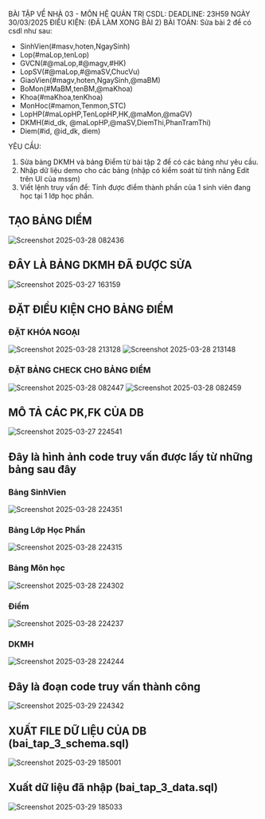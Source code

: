 BÀI TẬP VỀ NHÀ 03 - MÔN HỆ QUẢN TRỊ CSDL:
DEADLINE: 23H59 NGÀY 30/03/2025
ĐIỀU KIỆN: (ĐÃ LÀM XONG BÀI 2)
BÀI TOÁN: Sửa bài 2 để có csdl như sau:
  + SinhVien(#masv,hoten,NgaySinh)
  + Lop(#maLop,tenLop)
  + GVCN(#@maLop,#@magv,#HK)
  + LopSV(#@maLop,#@maSV,ChucVu)
  + GiaoVien(#magv,hoten,NgaySinh,@maBM)
  + BoMon(#MaBM,tenBM,@maKhoa)
  + Khoa(#maKhoa,tenKhoa)
  + MonHoc(#mamon,Tenmon,STC)
  + LopHP(#maLopHP,TenLopHP,HK,@maMon,@maGV)
  + DKMH(#id_dk, @maLopHP,@maSV,DiemThi,PhanTramThi)
  + Diem(#id, @id_dk, diem)

YÊU CẦU:
1. Sửa bảng DKMH và bảng Điểm từ bài tập 2 để có các bảng như yêu cầu.
2. Nhập dữ liệu demo cho các bảng (nhập có kiểm soát từ tính năng Edit trên UI của mssm)
3. Viết lệnh truy vấn để: Tính được điểm thành phần của 1 sinh viên đang học tại 1 lớp học phần.


## TẠO BẢNG DIỂM
![Screenshot 2025-03-28 082436](https://github.com/user-attachments/assets/2014f5b7-58e4-482c-8e86-504b713a94d8)
## ĐÂY LÀ BẢNG DKMH ĐÃ ĐƯỢC SỬA
![Screenshot 2025-03-27 163159](https://github.com/user-attachments/assets/9a2a63bc-bebe-4a56-83a0-113d1c6fb75b)
## ĐẶT ĐIỀU KIỆN CHO BẢNG ĐIỂM
### ĐẶT KHÓA NGOẠI
![Screenshot 2025-03-28 213128](https://github.com/user-attachments/assets/a6cd4986-50e7-4ae3-8685-78fd48b58ad8)
![Screenshot 2025-03-28 213148](https://github.com/user-attachments/assets/b7896e42-5444-4da6-9378-10cc49107c90)

### ĐẶT BẢNG CHECK CHO BẢNG ĐIỂM
![Screenshot 2025-03-28 082447](https://github.com/user-attachments/assets/9559a714-8300-4e1e-871d-111215861269)
![Screenshot 2025-03-28 082459](https://github.com/user-attachments/assets/35565c10-684a-4d6b-bd1a-ac100fcaa13a)

## MÔ TẢ CÁC PK,FK CỦA DB 
![Screenshot 2025-03-27 224541](https://github.com/user-attachments/assets/68370219-e796-4ada-b07a-b1ac86027cd9)

## Đây là hình ảnh code truy vấn được lấy từ những bảng sau đây
### Bảng SinhVien
![Screenshot 2025-03-28 224351](https://github.com/user-attachments/assets/b2c268ff-62fd-45d2-8258-7047fdf76c83)
### Bảng Lớp Học Phần
![Screenshot 2025-03-28 224315](https://github.com/user-attachments/assets/1827df6a-937c-40a9-ad2b-cd83e5c8cf15)
### Bảng Môn học
![Screenshot 2025-03-28 224302](https://github.com/user-attachments/assets/792cec08-779c-477c-8c4c-b0bf033ba91f)
### Điểm
![Screenshot 2025-03-28 224237](https://github.com/user-attachments/assets/1acc336d-3aa9-4412-9b45-90a1ff05ec36)
### DKMH
![Screenshot 2025-03-28 224244](https://github.com/user-attachments/assets/4352f142-b448-4857-94a8-f8cd9be59670)
## Đây là đoạn code truy vấn thành công
![Screenshot 2025-03-29 224342](https://github.com/user-attachments/assets/45d5261a-7dcb-447a-b5a3-64fb3996212e)
## XUẤT FILE DỮ LIỆU CỦA DB (bai_tap_3_schema.sql)
![Screenshot 2025-03-29 185001](https://github.com/user-attachments/assets/f59272fc-e1fe-4352-90aa-575ecf8b7c8f)
## Xuất dữ liệu đã nhập (bai_tap_3_data.sql)
![Screenshot 2025-03-29 185033](https://github.com/user-attachments/assets/d1a72830-b016-41c7-940a-72913d10eb64)





